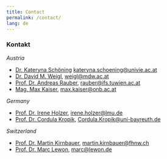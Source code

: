 ```yaml
---
title: Contact
permalink: /contact/
lang: de
---
```


### Kontakt
_Austria_  
- [Dr. Kateryna Schöning](https://musikwissenschaft.univie.ac.at/ueber-uns/team/schoening/) kateryna.schoening@univie.ac.at    
- [Dr. David M. Weigl](https://iwk.mdw.ac.at/david-weigl), weigl@mdw.ac.at   
- [Prof. Dr. Andreas Rauber](https://informatics.tuwien.ac.at/people/andreas-rauber), rauber@ifs.tuwien.ac.at      
- [Mag. Max Kaiser](http://www.maxkaiser.at/), max.kaiser@onb.ac.at   

_Germany_  
- [Prof. Dr. Irene Holzer](https://www.musikwissenschaft.uni-muenchen.de/personen/professoren/holzer/index.html), irene.holzer@lmu.de      
- [Prof. Dr. Cordula Kropik](https://www.mediaevistik.uni-bayreuth.de/de/team/Kropik-Cordula/index.php), Cordula.Kropik@uni-bayreuth.de   

_Switzerland_  
- [Prof. Dr. Martin Kirnbauer](https://www.fhnw.ch/de/personen/martin-kirnbauer), martin.kirnbauer@fhnw.ch  
- [Prof. Dr. Marc Lewon](https://www.fhnw.ch/de/personen/marc-lewon), marc@lewon.de 
